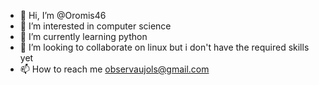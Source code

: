 - 👋 Hi, I’m @Oromis46
- 👀 I’m interested in computer science
- 🌱 I’m currently learning python
- 💞️ I’m looking to collaborate on linux but i don't have the required skills yet
- 📫 How to reach me observaujols@gmail.com

<!---
Oromis46/Oromis46 is a ✨ special ✨ repository because its `README.md` (this file) appears on your GitHub profile.
You can click the Preview link to take a look at your changes.
--->

